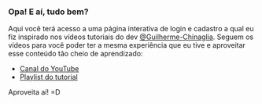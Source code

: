 ### Opa! E aí, tudo bem?

Aqui você terá acesso a uma página interativa de login e cadastro a qual eu fiz inspirado nos vídeos tutoriais do dev <a href="https://github.com/Guilherme-Chinaglia" target="_blank">@Guilherme-Chinaglia</a>. Seguem os vídeos para você poder ter a mesma experiência que eu tive e aproveitar esse conteúdo tão cheio de aprendizado:

<ul>
  <li><a href="https://www.youtube.com/channel/UCEkMd3Bw_bVUuGbXU0sFPSg" target="_blank">Canal do YouTube</a></li>
  <li><a href="https://www.youtube.com/watch?v=GtsNZtzZiec&list=PLARhMvcrqcLy3bU1RxbkC7GYH7eHgXI0A" target="_blank">Playlist do tutorial</a></li>
</ul>

Aproveita aí! =D

